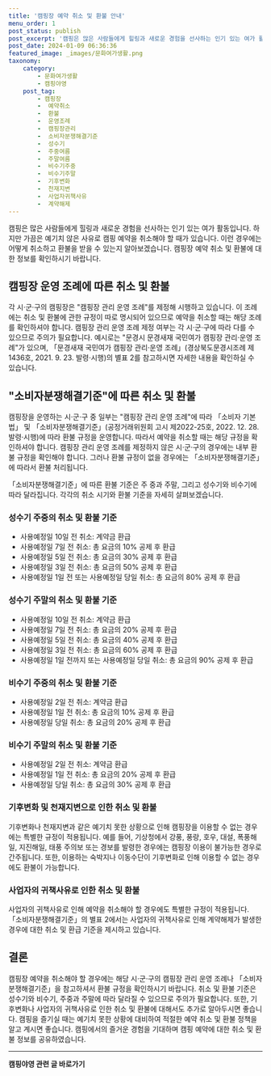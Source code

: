 ```yaml
---
title: '캠핑장 예약 취소 및 환불 안내'
menu_order: 1
post_status: publish
post_excerpt: '캠핑은 많은 사람들에게 힐링과 새로운 경험을 선사하는 인기 있는 여가 활동입니다. 하지만 가끔은 예기치 않은 사유로 캠핑 예약을 취소해야 할 때가 있습니다. 이런 경우에는 어떻게 취소하고 환불을 받을 수 있는지 알아보겠습니다. 캠핑장 예약 취소 및 환불에 대한 정보를 확인하시기 바랍니다.'
post_date: 2024-01-09 06:36:36
featured_image: _images/문화여가생활.png
taxonomy:
    category:
        - 문화여가생활
        - 캠핑야영
    post_tag:
        - 캠핑장
        -  예약취소
        -  환불
        -  운영조례
        -  캠핑장관리
        -  소비자분쟁해결기준
        -  성수기
        -  주중여름
        -  주말여름
        -  비수기주중
        -  비수기주말
        -  기후변화
        -  천재지변
        -  사업자귀책사유
        -  계약해제
---
```



캠핑은 많은 사람들에게 힐링과 새로운 경험을 선사하는 인기 있는 여가 활동입니다. 하지만 가끔은 예기치 않은 사유로 캠핑 예약을 취소해야 할 때가 있습니다. 이런 경우에는 어떻게 취소하고 환불을 받을 수 있는지 알아보겠습니다. 캠핑장 예약 취소 및 환불에 대한 정보를 확인하시기 바랍니다.

## 캠핑장 운영 조례에 따른 취소 및 환불

각 시·군·구의 캠핑장은 "캠핑장 관리 운영 조례"를 제정해 시행하고 있습니다. 이 조례에는 취소 및 환불에 관한 규정이 따로 명시되어 있으므로 예약을 취소할 때는 해당 조례를 확인하셔야 합니다. 캠핑장 관리 운영 조례 제정 여부는 각 시·군·구에 따라 다를 수 있으므로 주의가 필요합니다. 예시로는 "문경시 문경새재 국민여가 캠핑장 관리·운영 조례"가 있으며, 「문경새재 국민여가 캠핑장 관리·운영 조례」(경상북도문경시조례 제1436호, 2021. 9. 23. 발령·시행)의 별표 2를 참고하시면 자세한 내용을 확인하실 수 있습니다.

## "소비자분쟁해결기준"에 따른 취소 및 환불

캠핑장을 운영하는 시·군·구 중 일부는 "캠핑장 관리 운영 조례"에 따라 「소비자 기본법」 및 「소비자분쟁해결기준」(공정거래위원회 고시 제2022-25호, 2022. 12. 28. 발령·시행)에 따라 환불 규정을 운영합니다. 따라서 예약을 취소할 때는 해당 규정을 확인하셔야 합니다. 캠핑장 관리 운영 조례를 제정하지 않은 시·군·구의 경우에는 내부 환불 규정을 확인해야 합니다. 그러나 환불 규정이 없을 경우에는 「소비자분쟁해결기준」에 따라서 환불 처리됩니다.

「소비자분쟁해결기준」에 따른 환불 기준은 주 중과 주말, 그리고 성수기와 비수기에 따라 달라집니다. 각각의 취소 시기와 환불 기준을 자세히 살펴보겠습니다.

### 성수기 주중의 취소 및 환불 기준

- 사용예정일 10일 전 취소: 계약금 환급
- 사용예정일 7일 전 취소: 총 요금의 10% 공제 후 환급
- 사용예정일 5일 전 취소: 총 요금의 30% 공제 후 환급
- 사용예정일 3일 전 취소: 총 요금의 50% 공제 후 환급
- 사용예정일 1일 전 또는 사용예정일 당일 취소: 총 요금의 80% 공제 후 환급

### 성수기 주말의 취소 및 환불 기준

- 사용예정일 10일 전 취소: 계약금 환급
- 사용예정일 7일 전 취소: 총 요금의 20% 공제 후 환급
- 사용예정일 5일 전 취소: 총 요금의 40% 공제 후 환급
- 사용예정일 3일 전 취소: 총 요금의 60% 공제 후 환급
- 사용예정일 1일 전까지 또는 사용예정일 당일 취소: 총 요금의 90% 공제 후 환급

### 비수기 주중의 취소 및 환불 기준

- 사용예정일 2일 전 취소: 계약금 환급
- 사용예정일 1일 전 취소: 총 요금의 10% 공제 후 환급
- 사용예정일 당일 취소: 총 요금의 20% 공제 후 환급

### 비수기 주말의 취소 및 환불 기준

- 사용예정일 2일 전 취소: 계약금 환급
- 사용예정일 1일 전 취소: 총 요금의 20% 공제 후 환급
- 사용예정일 당일 취소: 총 요금의 30% 공제 후 환급

### 기후변화 및 천재지변으로 인한 취소 및 환불

기후변화나 천재지변과 같은 예기치 못한 상황으로 인해 캠핑장을 이용할 수 없는 경우에는 특별한 규정이 적용됩니다. 예를 들어, 기상청에서 강풍, 풍랑, 호우, 대설, 폭풍해일, 지진해일, 태풍 주의보 또는 경보를 발령한 경우에는 캠핑장 이용이 불가능한 경우로 간주됩니다. 또한, 이용하는 숙박지나 이동수단이 기후변화로 인해 이용할 수 없는 경우에도 환불이 가능합니다.

### 사업자의 귀책사유로 인한 취소 및 환불

사업자의 귀책사유로 인해 예약을 취소해야 할 경우에도 특별한 규정이 적용됩니다. 「소비자분쟁해결기준」의 별표 2에서는 사업자의 귀책사유로 인해 계약해제가 발생한 경우에 대한 취소 및 환급 기준을 제시하고 있습니다.

## 결론

캠핑장 예약을 취소해야 할 경우에는 해당 시·군·구의 캠핑장 관리 운영 조례나 「소비자분쟁해결기준」을 참고하셔서 환불 규정을 확인하시기 바랍니다. 취소 및 환불 기준은 성수기와 비수기, 주중과 주말에 따라 달라질 수 있으므로 주의가 필요합니다. 또한, 기후변화나 사업자의 귀책사유로 인한 취소 및 환불에 대해서도 추가로 알아두시면 좋습니다. 캠핑을 즐기실 때는 예기치 못한 상황에 대비하여 적절한 예약 취소 및 환불 정책을 알고 계시면 좋습니다. 캠핑에서의 즐거운 경험을 기대하며 캠핑 예약에 대한 취소 및 환불 정보를 공유하였습니다.
<!-- wp:separator -->
<hr class="wp-block-separator has-alpha-channel-opacity"/>
<!-- /wp:separator -->

<!-- wp:group {"backgroundColor":"base","layout":{"type":"constrained"}} -->
<div class="wp-block-group has-base-background-color has-background"><!-- wp:paragraph {"align":"center","fontSize":"medium"} -->
<p class="has-text-align-center has-large-font-size"><strong>캠핑야영 관련 글 바로가기</strong></p>
<!-- /wp:paragraph -->


<!-- wp:latest-posts
{"categories":[{"id":16146,"count":19,"description":"","link":"https://uknowlaw.com/category/%ec%ba%a0%ed%95%91%ec%95%bc%ec%98%81/","name":"캠핑야영","slug":"캠핑야영","taxonomy":"category","parent":0,"meta":[],"_links":{"self":[{"href":"https://uknowlaw.com/wp-json/wp/v2/categories/16146"}],"collection":[{"href":"https://uknowlaw.com/wp-json/wp/v2/categories"}],"about":[{"href":"https://uknowlaw.com/wp-json/wp/v2/taxonomies/category"}],"wp:post_type":[{"href":"https://uknowlaw.com/wp-json/wp/v2/posts?categories=16146"}],"curies":[{"name":"wp","href":"https://api.w.org/{rel}","templated":true}]}}],"postsToShow":100,"excerptLength":28,"postLayout":"grid","columns":2,"featuredImageAlign":"left","featuredImageSizeSlug":"large","fontSize":"small"} /--></div>
<!-- /wp:group -->